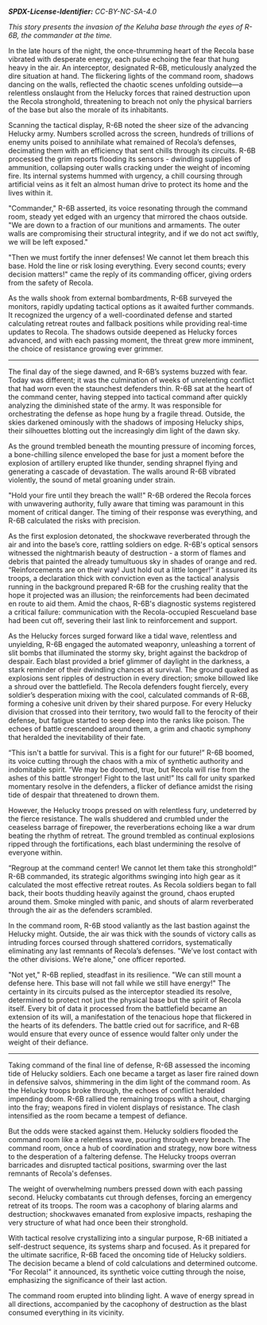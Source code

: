 ***SPDX-License-Identifier:*** *CC-BY-NC-SA-4.0*


*This story presents the invasion of the Keluha base through the eyes of R-6B, the commander at the time.*

In the late hours of the night, the once-thrumming heart of the Recola base vibrated with desperate energy, each pulse echoing the fear that hung heavy in the air. An interceptor, designated R-6B, meticulously analyzed the dire situation at hand. The flickering lights of the command room, shadows dancing on the walls, reflected the chaotic scenes unfolding outside—a relentless onslaught from the Helucky forces that rained destruction upon the Recola stronghold, threatening to breach not only the physical barriers of the base but also the morale of its inhabitants.

Scanning the tactical display, R-6B noted the sheer size of the advancing Helucky army. Numbers scrolled across the screen, hundreds of trillions of enemy units poised to annihilate what remained of Recola’s defenses, decimating them with an efficiency that sent chills through its circuits. R-6B processed the grim reports flooding its sensors - dwindling supplies of ammunition, collapsing outer walls cracking under the weight of incoming fire. Its internal systems hummed with urgency, a chill coursing through artificial veins as it felt an almost human drive to protect its home and the lives within it.

"Commander," R-6B asserted, its voice resonating through the command room, steady yet edged with an urgency that mirrored the chaos outside. "We are down to a fraction of our munitions and armaments. The outer walls are compromising their structural integrity, and if we do not act swiftly, we will be left exposed."

 "Then we must fortify the inner defenses! We cannot let them breach this base. Hold the line or risk losing everything. Every second counts; every decision matters!" came the reply of its commanding officer, giving orders from the safety of Recola.

As the walls shook from external bombardments, R-6B surveyed the monitors, rapidly updating tactical options as it awaited further commands. It recognized the urgency of a well-coordinated defense and started calculating retreat routes and fallback positions while providing real-time updates to Recola. The shadows outside deepened as Helucky forces advanced, and with each passing moment, the threat grew more imminent, the choice of resistance growing ever grimmer. 

---

The final day of the siege dawned, and R-6B’s systems buzzed with fear. Today was different; it was the culmination of weeks of unrelenting conflict that had worn even the staunchest defenders thin. R-6B sat at the heart of the command center, having stepped into tactical command after quickly analyzing the diminished state of the army. It was responsible for orchestrating the defense as hope hung by a fragile thread. Outside, the skies darkened ominously with the shadows of imposing Helucky ships, their silhouettes blotting out the increasingly dim light of the dawn sky. 

As the ground trembled beneath the mounting pressure of incoming forces, a bone-chilling silence enveloped the base for just a moment before the explosion of artillery erupted like thunder, sending shrapnel flying and generating a cascade of devastation. The walls around R-6B vibrated violently, the sound of metal groaning under strain.  

"Hold your fire until they breach the wall!" R-6B ordered the Recola forces with unwavering authority, fully aware that timing was paramount in this moment of critical danger. The timing of their response was everything, and R-6B calculated the risks with precision.

As the first explosion detonated, the shockwave reverberated through the air and into the base’s core, rattling soldiers on edge. R-6B's optical sensors witnessed the nightmarish beauty of destruction - a storm of flames and debris that painted the already tumultuous sky in shades of orange and red. “Reinforcements are on their way! Just hold out a little longer!” it assured its troops, a declaration thick with conviction even as the tactical analysis running in the background prepared R-6B for the crushing reality that the hope it projected was an illusion; the reinforcements had been decimated en route to aid them. Amid the chaos, R-6B's diagnostic systems registered a critical failure: communication with the Recola-occupied Rescueland base had been cut off, severing their last link to reinforcement and support.

As the Helucky forces surged forward like a tidal wave, relentless and unyielding, R-6B engaged the automated weaponry, unleashing a torrent of slit bombs that illuminated the stormy sky, bright against the backdrop of despair. Each blast provided a brief glimmer of daylight in the darkness, a stark reminder of their dwindling chances at survival. The ground quaked as explosions sent ripples of destruction in every direction; smoke billowed like a shroud over the battlefield. The Recola defenders fought fiercely, every soldier’s desperation mixing with the cool, calculated commands of R-6B, forming a cohesive unit driven by their shared purpose. For every Helucky division that crossed into their territory, two would fall to the ferocity of their defense, but fatigue started to seep deep into the ranks like poison. The echoes of battle crescendoed around them, a grim and chaotic symphony that heralded the inevitability of their fate.

“This isn't a battle for survival. This is a fight for our future!” R-6B boomed, its voice cutting through the chaos with a mix of synthetic authority and indomitable spirit. “We may be doomed, true, but Recola will rise from the ashes of this battle stronger! Fight to the last unit!” Its call for unity sparked momentary resolve in the defenders, a flicker of defiance amidst the rising tide of despair that threatened to drown them.

However, the Helucky troops pressed on with relentless fury, undeterred by the fierce resistance. The walls shuddered and crumbled under the ceaseless barrage of firepower, the reverberations echoing like a war drum beating the rhythm of retreat. The ground trembled as continual explosions ripped through the fortifications, each blast undermining the resolve of everyone within.

“Regroup at the command center! We cannot let them take this stronghold!” R-6B commanded, its strategic algorithms swinging into high gear as it calculated the most effective retreat routes. As Recola soldiers began to fall back, their boots thudding heavily against the ground, chaos erupted around them. Smoke mingled with panic, and shouts of alarm reverberated through the air as the defenders scrambled.

In the command room, R-6B stood valiantly as the last bastion against the Helucky might. Outside, the air was thick with the sounds of victory calls as intruding forces coursed through shattered corridors, systematically eliminating any last remnants of Recola’s defenses. "We’ve lost contact with the other divisions. We’re alone," one officer reported.

"Not yet," R-6B replied, steadfast in its resilience. "We can still mount a defense here. This base will not fall while we still have energy!" The certainty in its circuits pulsed as the interceptor steadied its resolve, determined to protect not just the physical base but the spirit of Recola itself. Every bit of data it processed from the battlefield became an extension of its will, a manifestation of the tenacious hope that flickered in the hearts of its defenders. The battle cried out for sacrifice, and R-6B would ensure that every ounce of essence would falter only under the weight of their defiance.


---

Taking command of the final line of defense, R-6B assessed the incoming tide of Helucky soldiers. Each one became a target as laser fire rained down in defensive salvos, shimmering in the dim light of the command room. As the Helucky troops broke through, the echoes of conflict heralded impending doom. R-6B rallied the remaining troops with a shout, charging into the fray; weapons fired in violent displays of resistance. The clash intensified as the room became a tempest of defiance. 

But the odds were stacked against them. Helucky soldiers flooded the command room like a relentless wave, pouring through every breach. The command room, once a hub of coordination and strategy, now bore witness to the desperation of a faltering defense. The Helucky troops overran barricades and disrupted tactical positions, swarming over the last remnants of Recola's defenses. 

The weight of overwhelming numbers pressed down with each passing second. Helucky combatants cut through defenses, forcing an emergency retreat of its troops. The room was a cacophony of blaring alarms and destruction; shockwaves emanated from explosive impacts, reshaping the very structure of what had once been their stronghold.

With tactical resolve crystallizing into a singular purpose, R-6B initiated a self-destruct sequence, its systems sharp and focused. 
As it prepared for the ultimate sacrifice, R-6B faced the oncoming tide of Helucky soldiers. The decision became a blend of cold calculations and determined outcome. "For Recola!" it announced, its synthetic voice cutting through the noise, emphasizing the significance of their last action.

The command room erupted into blinding light. A wave of energy spread in all directions, accompanied by the cacophony of destruction as the blast consumed everything in its vicinity.
